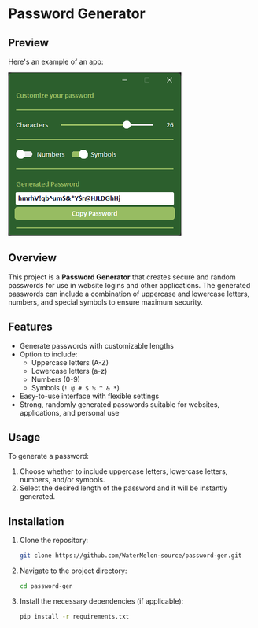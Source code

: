 # Password Generator
## Preview
Here's an example of an app:

![Password Generator Preview](assets/preview.png)

## Overview

This project is a **Password Generator** that creates secure and random passwords for use in website logins and other applications. The generated passwords can include a combination of uppercase and lowercase letters, numbers, and special symbols to ensure maximum security.

## Features

- Generate passwords with customizable lengths
- Option to include:
  - Uppercase letters (A-Z)
  - Lowercase letters (a-z)
  - Numbers (0-9)
  - Symbols (`! @ # $ % ^ & *`)
- Easy-to-use interface with flexible settings
- Strong, randomly generated passwords suitable for websites, applications, and personal use

## Usage

To generate a password:

1. Choose whether to include uppercase letters, lowercase letters, numbers, and/or symbols.
2. Select the desired length of the password and it will be instantly generated.

## Installation

1. Clone the repository:

   ```bash
   git clone https://github.com/WaterMelon-source/password-gen.git
2. Navigate to the project directory:
   ```bash
   cd password-gen
3. Install the necessary dependencies (if applicable):
   ```bash
   pip install -r requirements.txt
